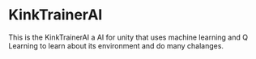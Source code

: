 # KinkTrainerAI
This is the KinkTrainerAI a AI for unity that uses machine learning and Q Learning to learn about its environment and do many chalanges.

